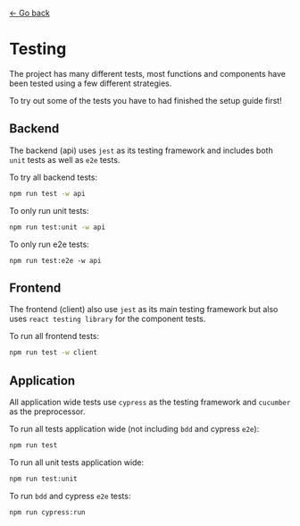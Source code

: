 [← Go back](../README.md)

# Testing

The project has many different tests, most functions and components have been tested using a few different strategies.

To try out some of the tests you have to had finished the setup guide first!

## Backend

The backend (api) uses `jest` as its testing framework and includes both `unit` tests as well as `e2e` tests.

To try all backend tests:
```sh
npm run test -w api
```

To only run unit tests:
```sh
npm run test:unit -w api
```

To only run e2e tests:
```
npm run test:e2e -w api
```

## Frontend

The frontend (client) also use `jest` as its main testing framework but also uses `react testing library` for the component tests.

To run all frontend tests:
```sh
npm run test -w client
```

## Application

All application wide tests use `cypress` as the testing framework and `cucumber` as the preprocessor.

To run all tests application wide (not including `bdd` and cypress `e2e`):
```sh
npm run test
```

To run all unit tests application wide:
```sh
npm run test:unit
```

To run `bdd` and cypress `e2e` tests:
```sh
npm run cypress:run
```
